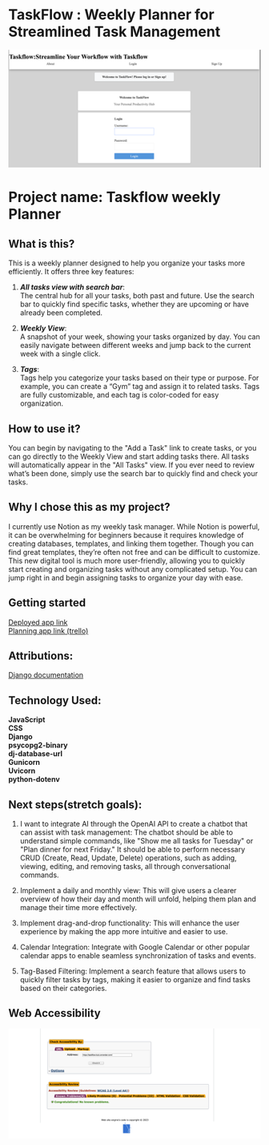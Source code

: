 # TaskFlow : Weekly Planner for Streamlined Task Management 

![screenshot of my web browser weekly planner](public/taskflow-app.png)

# Project name: Taskflow weekly Planner 

## What is this? 
This is a weekly planner designed to help you organize your tasks more efficiently. It offers three key features:

1. ***All tasks view with search bar***:\
The central hub for all your tasks, both past and future. Use the search bar to quickly find specific tasks, whether they are upcoming or have already been completed.

2. ***Weekly View***:\
A snapshot of your week, showing your tasks organized by day. You can easily navigate between different weeks and jump back to the current week with a single click.

3. ***Tags***:\
Tags help you categorize your tasks based on their type or purpose. For example, you can create a “Gym” tag and assign it to related tasks. Tags are fully customizable, and each tag is color-coded for easy organization.

## How to use it?
You can begin by navigating to the "Add a Task" link to create tasks, or you can go directly to the Weekly View and start adding tasks there. All tasks will automatically appear in the "All Tasks" view. If you ever need to review what’s been done, simply use the search bar to quickly find and check your tasks.

## Why I chose this as my project?
I currently use Notion as my weekly task manager. While Notion is powerful, it can be overwhelming for beginners because it requires knowledge of creating databases, templates, and linking them together. Though you can find great templates, they’re often not free and can be difficult to customize. This new digital tool is much more user-friendly, allowing you to quickly start creating and organizing tasks without any complicated setup. You can jump right in and begin assigning tasks to organize your day with ease.

## Getting started
[Deployed app link](https://taskflow-kuix.onrender.com/)\
[Planning app link (trello)](https://trello.com/b/1pJFy39q/task-flow)

## Attributions: 
[Django documentation](https://docs.djangoproject.com/en/5.1/)

## Technology Used: 
**JavaScript**\
**CSS**\
**Django**\
**psycopg2-binary**\
**dj-database-url**\
**Gunicorn**\
**Uvicorn**\
**python-dotenv**

## Next steps(stretch goals):
1. I want to integrate AI through the OpenAI API to create a chatbot that can assist with task management:  The chatbot should be able to understand simple commands, like "Show me all tasks for Tuesday" or "Plan dinner for next Friday." It should be able to perform necessary CRUD (Create, Read, Update, Delete) operations, such as adding, viewing, editing, and removing tasks, all through conversational commands.

2. Implement a daily and monthly view: This will give users a clearer overview of how their day and month will unfold, helping them plan and manage their time more effectively.

3. Implement drag-and-drop functionality: This will enhance the user experience by making the app more intuitive and easier to use.


4. Calendar Integration: Integrate with Google Calendar or other popular calendar apps to enable seamless synchronization of tasks and events.

5. Tag-Based Filtering: Implement a search feature that allows users to quickly filter tasks by tags, making it easier to organize and find tasks based on their categories.

## Web Accessibility
![Web Accessibility confirmation](public/taskflow-WCAG%202.0.png)

